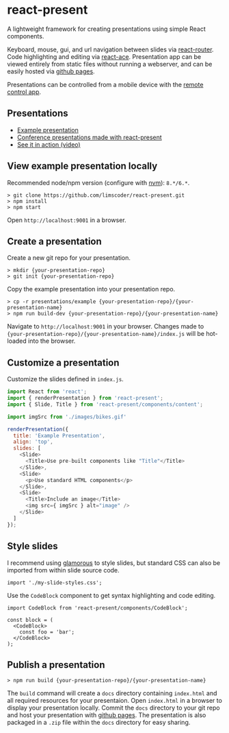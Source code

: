# react-present

A lightweight framework for creating presentations using simple React components.

Keyboard, mouse, gui, and url navigation between slides via [react-router](https://reactrouter.com/). Code highlighting and editing via [react-ace](https://github.com/securingsincity/react-ace). Presentation app can be viewed entirely from static files without running a webserver, and can be easily hosted via [github pages](https://pages.github.com/).

Presentations can be controlled from a mobile device with the [remote control app](remote/README.md).

## Presentations

* [Example presentation](https://limscoder.github.io/react-present/example/)
* [Conference presentations made with react-present](https://github.com/limscoder/present)
* [See it in action (video)](https://youtu.be/Sb9fRAKdjkQ)

## View example presentation locally

Recommended node/npm version (configure with [nvm](https://github.com/nvm-sh/nvm)): `8.*/6.*`.

    > git clone https://github.com/limscoder/react-present.git
    > npm install
    > npm start

Open `http://localhost:9001` in a browser.

## Create a presentation

Create a new git repo for your presentation.

    > mkdir {your-presentation-repo}
    > git init {your-presentation-repo}

Copy the example presentation into your presentation repo.

    > cp -r presentations/example {your-presentation-repo}/{your-presentation-name}
    > npm run build-dev {your-presentation-repo}/{your-presentation-name}

Navigate to `http://localhost:9001` in your browser. Changes made to `{your-presentation-repo}/{your-presentation-name}/index.js` will be hot-loaded into the browser.

## Customize a presentation

Customize the slides defined in `index.js`.

```javascript
import React from 'react';
import { renderPresentation } from 'react-present';
import { Slide, Title } from 'react-present/components/content';

import imgSrc from './images/bikes.gif'

renderPresentation({
  title: 'Example Presentation',
  align: 'top',
  slides: [
    <Slide>
      <Title>Use pre-built components like "Title"</Title>
    </Slide>,
    <Slide>
      <p>Use standard HTML components</p>
    </Slide>,
    <Slide>
      <Title>Include an image</Title>
      <img src={ imgSrc } alt="image" />
    </Slide>
  ]
});
```

## Style slides

I recommend using [glamorous](https://github.com/paypal/glamorous) to style slides, but standard CSS can also be imported from within slide source code.

    import './my-slide-styles.css';

Use the `CodeBlock` component to get syntax highlighting and code editing.

    import CodeBlock from 'react-present/components/CodeBlock';

    const block = (
      <CodeBlock>
        const foo = 'bar';
      </CodeBlock>
    );

## Publish a presentation

    > npm run build {your-presentation-repo}/{your-presentation-name}

The `build` command will create a `docs` directory containing `index.html` and all required resources for your presentaion. Open `index.html` in a browser to display your presentation locally. Commit the `docs` directory to your git repo and host your presentation with [github pages](https://help.github.com/en/github/working-with-github-pages/creating-a-github-pages-site). The presentation is also packaged in a `.zip` file within the `docs` directory for easy sharing.
